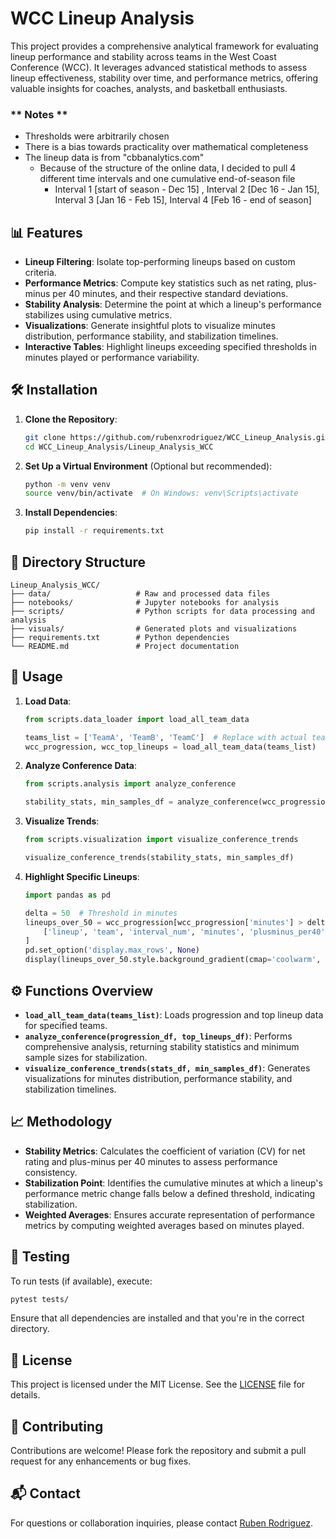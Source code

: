 # WCC Lineup Analysis

This project provides a comprehensive analytical framework for evaluating lineup performance and stability across teams in the West Coast Conference (WCC). It leverages advanced statistical methods to assess lineup effectiveness, stability over time, and performance metrics, offering valuable insights for coaches, analysts, and basketball enthusiasts.
### ** Notes **
* Thresholds were arbitrarily chosen
* There is a bias towards practicality over mathematical completeness
* The lineup data is from "cbbanalytics.com"
    * Because of the structure of the online data, I decided to pull 4 different time intervals and one cumulative end-of-season file
         * Interval 1 [start of season - Dec 15] , Interval 2 [Dec 16 - Jan 15], Interval 3 [Jan 16 - Feb 15], Interval 4 [Feb 16 - end of season]

## 📊 Features

- **Lineup Filtering**: Isolate top-performing lineups based on custom criteria.
- **Performance Metrics**: Compute key statistics such as net rating, plus-minus per 40 minutes, and their respective standard deviations.
- **Stability Analysis**: Determine the point at which a lineup's performance stabilizes using cumulative metrics.
- **Visualizations**: Generate insightful plots to visualize minutes distribution, performance stability, and stabilization timelines.
- **Interactive Tables**: Highlight lineups exceeding specified thresholds in minutes played or performance variability.

## 🛠️ Installation

1. **Clone the Repository**:
   ```bash
   git clone https://github.com/rubenxrodriguez/WCC_Lineup_Analysis.git
   cd WCC_Lineup_Analysis/Lineup_Analysis_WCC
   ```

2. **Set Up a Virtual Environment** (Optional but recommended):
   ```bash
   python -m venv venv
   source venv/bin/activate  # On Windows: venv\Scripts\activate
   ```

3. **Install Dependencies**:
   ```bash
   pip install -r requirements.txt
   ```

## 📂 Directory Structure

```
Lineup_Analysis_WCC/
├── data/                   # Raw and processed data files
├── notebooks/              # Jupyter notebooks for analysis
├── scripts/                # Python scripts for data processing and analysis
├── visuals/                # Generated plots and visualizations
├── requirements.txt        # Python dependencies
└── README.md               # Project documentation
```

## 🚀 Usage

1. **Load Data**:
   ```python
   from scripts.data_loader import load_all_team_data

   teams_list = ['TeamA', 'TeamB', 'TeamC']  # Replace with actual team names
   wcc_progression, wcc_top_lineups = load_all_team_data(teams_list)
   ```

2. **Analyze Conference Data**:
   ```python
   from scripts.analysis import analyze_conference

   stability_stats, min_samples_df = analyze_conference(wcc_progression, wcc_top_lineups)
   ```

3. **Visualize Trends**:
   ```python
   from scripts.visualization import visualize_conference_trends

   visualize_conference_trends(stability_stats, min_samples_df)
   ```

4. **Highlight Specific Lineups**:
   ```python
   import pandas as pd

   delta = 50  # Threshold in minutes
   lineups_over_50 = wcc_progression[wcc_progression['minutes'] > delta][
       ['lineup', 'team', 'interval_num', 'minutes', 'plusminus_per40']
   ]
   pd.set_option('display.max_rows', None)
   display(lineups_over_50.style.background_gradient(cmap='coolwarm', subset=['plusminus_per40']))
   ```

## ⚙️ Functions Overview

- **`load_all_team_data(teams_list)`**: Loads progression and top lineup data for specified teams.
- **`analyze_conference(progression_df, top_lineups_df)`**: Performs comprehensive analysis, returning stability statistics and minimum sample sizes for stabilization.
- **`visualize_conference_trends(stats_df, min_samples_df)`**: Generates visualizations for minutes distribution, performance stability, and stabilization timelines.

## 📈 Methodology

- **Stability Metrics**: Calculates the coefficient of variation (CV) for net rating and plus-minus per 40 minutes to assess performance consistency.
- **Stabilization Point**: Identifies the cumulative minutes at which a lineup's performance metric change falls below a defined threshold, indicating stabilization.
- **Weighted Averages**: Ensures accurate representation of performance metrics by computing weighted averages based on minutes played.

## 🧪 Testing

To run tests (if available), execute:

```bash
pytest tests/
```

Ensure that all dependencies are installed and that you're in the correct directory.

## 📄 License

This project is licensed under the MIT License. See the [LICENSE](../LICENSE) file for details.

## 🤝 Contributing

Contributions are welcome! Please fork the repository and submit a pull request for any enhancements or bug fixes.

## 📬 Contact

For questions or collaboration inquiries, please contact [Ruben Rodriguez](mailto:rrodr102@lion.lmu.edu).
